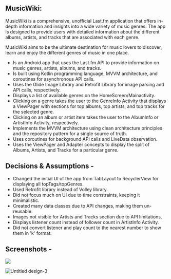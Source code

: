 ## MusicWiki:

MusicWiki is a comprehensive, unofficial Last.fm application that offers in-depth information and insights into a wide variety of music genres. The app is designed to provide users with detailed information about the different albums, artists, and tracks that are associated with each genre.

MusicWiki aims to be the ultimate destination for music lovers to discover, learn and enjoy the different genres of music in one place.

- Is an Android app that uses the Last.fm API to provide information on music genres, artists, albums, and tracks.
- Is built using Kotlin programming language, MVVM architecture, and coroutines for asynchronous API calls.
- Uses the Glide Image Library and Retrofit Library for image parsing and API calls, respectively.
- Displays a list of available genres on the HomeScreen/Mainactivity.
- Clicking on a genre takes the user to the GenreInfo Activity that displays a ViewPager with sections for top albums, top artists, and top tracks for the selected genre.
- Clicking on an album or artist item takes the user to the AlbumInfo or ArtistInfo Activity, respectively.
- Implements the MVVM architecture using clean architecture principles and the repository pattern for a single source of truth.
- Uses coroutines for background API calls and LiveData observation.
- Uses the ViewPager and Adapter concepts to display the split of Albums, Artists, and Tracks for a particular genre.

## Decisions & Assumptions -
- Changed the initial UI of the app from TabLayout to RecyclerView for displaying all topTags/topGenres.
- Used Retrofit library instead of Volley library.
- Did not focus much on UI due to time constraints, keeping it minimalistic.
- Created many data classes due to API changes, making them un-reusable.
- Images not visible for Artists and Tracks section due to API limitations.
- Displays listener count instead of follower count in ArtistInfo Activity.
- Did not convert listener and play count to the nearest number to show them in 'k' format.

## Screenshots -
<img src="https://user-images.githubusercontent.com/77117631/226874813-87cdee1f-544e-4cae-a156-0ad5288e13c2.png">

![Untitled design-3](https://user-images.githubusercontent.com/77117631/226875384-f317d001-b348-4f43-826d-b201f266a6d4.png)

